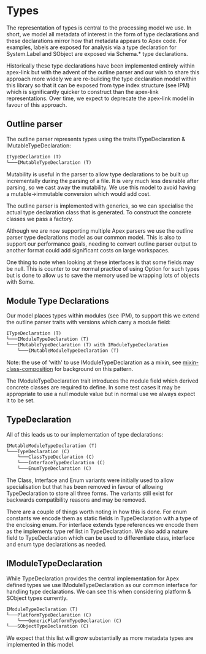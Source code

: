 # Types

The representation of types is central to the processing model we use. In short, we model all metadata of interest in the form of type declarations and these declarations mirror how that metadata appears to Apex code. For examples, labels are exposed for analysis via a type declaration for System.Label and SObject are exposed via Schema.* type declarations.

Historically these type declarations have been implemented entirely within apex-link but with the advent of the outline parser and our wish to share this approach more widely we are re-building the type declaration model within this library so that it can be exposed from type index structure (see IPM) which is significantly quicker to construct than the apex-link representations. Over time, we expect to deprecate the apex-link model in favour of this approach.

## Outline parser

The outline parser represents types using the traits ITypeDeclaration & IMutableTypeDeclaration:

```txt
ITypeDeclaration (T)
└───IMutableTypeDeclaration (T)
```

Mutability is useful in the parser to allow type declarations to be built up incrementally during the parsing of a file. It is very much less desirable after parsing, so we cast away the mutability. We use this model to avoid having a mutable->immutable conversion which would add cost.

The outline parser is implemented with generics, so we can specialise the actual type declaration class that is generated. To construct the concrete classes we pass a factory.

Although we are now supporting multiple Apex parsers we use the outline parser type declarations model as our common model. This is also to support our performance goals, needing to convert outline parser output to another format could add significant costs on large workspaces.  

One thing to note when looking at these interfaces is that some fields may be null. This is counter to our normal practice of using Option for such types but is done to allow us to save the memory used be wrapping lots of objects with Some.

## Module Type Declarations

Our model places types within modules (see IPM), to support this we extend the outline parser traits with versions which carry a module field:

```txt
ITypeDeclaration (T)
└───IModuleTypeDeclaration (T)
└───IMutableTypeDeclaration (T) with IModuleTypeDeclaration
    └───IMutableModuleTypeDeclaration (T)
```

Note: the use of 'with' to use IModuleTypeDeclaration as a mixin, see [mixin-class-composition](https://docs.scala-lang.org/tour/mixin-class-composition.html) for background on this pattern.

The IModuleTypeDeclaration trait introduces the module field which derived concrete classes are required to define. In some test cases it may be appropriate to use a null module value but in normal use we always expect it to be set.

## TypeDeclaration

All of this leads us to our implementation of type declarations:

```txt
IMutableModuleTypeDeclaration (T)
└───TypeDeclaration (C)
    └───ClassTypeDeclaration (C)
    └───InterfaceTypeDeclaration (C)
    └───EnumTypeDeclaration (C)
```

The Class, Interface and Enum variants were initially used to allow specialisation but that has been removed in favour of allowing TypeDeclaration to store all three forms. The variants still exist for backwards compatibility reasons and may be removed.

There are a couple of things worth noting in how this is done. For enum constants we encode them as static fields in TypeDeclaration with a type of the enclosing enum. For interface extends type references we encode them as the implements type ref list in TypeDeclaration. We also add a nature field to TypeDeclaration which can be used to differentiate class, interface and enum type declarations as needed.

## IModuleTypeDeclaration

While TypeDeclaration provides the central implementation for Apex defined types we use IModuleTypeDeclaration as our common interface for handling type declarations. We can see this when considering platform & SObject types currently.

```txt
IModuleTypeDeclaration (T)
└───PlatformTypeDeclaration (C)
    └───GenericPlatformTypeDeclaration (C)
└───SObjectTypeDeclaration (C)
```

We expect that this list will grow substantially as more metadata types are implemented in this model.
